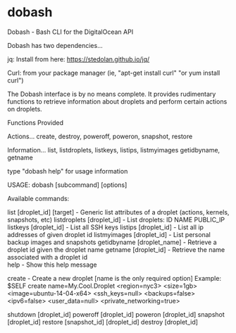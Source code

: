 # dobash
Dobash - Bash CLI for the DigitalOcean API

Dobash has two dependencies...

   jq: Install from here: https://stedolan.github.io/jq/

   Curl: from your package manager (ie, "apt-get install curl" "or yum install curl")

The Dobash interface is by no means complete. It provides rudimentary functions to retrieve information about droplets and perform certain actions on droplets.

Functions Provided

Actions...
    create, destroy, poweroff, poweron, snapshot, restore

Information...
    list, listdroplets, listkeys, listips, listmyimages 
    getidbyname, getname
    
type "dobash help" for usage information
 
 
USAGE: dobash [subcommand] [options] 

Available commands:

   list [droplet_id] [target] - Generic list attributes of a droplet (actions, kernels, snapshots, etc)
   listdroplets [droplet_id]  - List droplets: ID NAME PUBLIC_IP
   listkeys [droplet_id]      - List all SSH keys
   listips [droplet_id]       - List all ip addresses of given droplet id
   listmyimages [droplet_id]  - List personal backup images and snapshots
   getidbyname [droplet_name] - Retrieve a droplet id given the droplet name
   getname [droplet_id]       - Retrieve the name associated with a droplet id   
   help                       - Show this help message

   create    - Create a new droplet [name is the only required option]
   Example: $SELF create name=My.Cool.Droplet <region=nyc3> <size=1gb> <image=ubuntu-14-04-x64> <ssh_keys=null> <backups=false> <ipv6=false> <user_data=null> <private_networking=true>
               
   shutdown [droplet_id]
   poweroff [droplet_id]
   poweron  [droplet_id]
   snapshot [droplet_id]
   restore  [snapshot_id] [droplet_id]
   destroy  [droplet_id]
